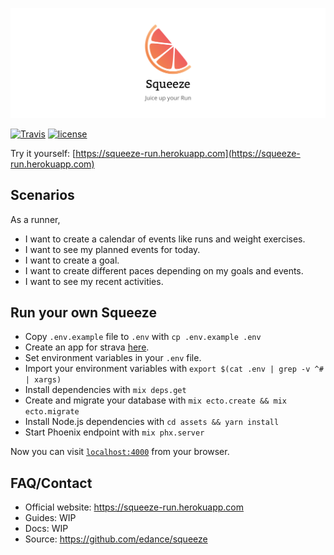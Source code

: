 ![](https://github.com/edance/art/blob/master/squeeze/repo-banner.png)

[![Travis](https://img.shields.io/travis/edance/squeeze.svg?style=flat-square)]()
[![license](https://img.shields.io/github/license/edance/squeeze.svg?style=flat-square)]()

Try it yourself: [https://squeeze-run.herokuapp.com](https://squeeze-run.herokuapp.com)

## Scenarios

As a runner,

- I want to create a calendar of events like runs and weight exercises.
- I want to see my planned events for today.
- I want to create a goal.
- I want to create different paces depending on my goals and events.
- I want to see my recent activities.

## Run your own Squeeze

  * Copy `.env.example` file to `.env` with `cp .env.example .env`
  * Create an app for strava [here](https://developers.strava.com).
  * Set environment variables in your `.env` file.
  * Import your environment variables with `export $(cat .env | grep -v ^# | xargs)`
  * Install dependencies with `mix deps.get`
  * Create and migrate your database with `mix ecto.create && mix ecto.migrate`
  * Install Node.js dependencies with `cd assets && yarn install`
  * Start Phoenix endpoint with `mix phx.server`

Now you can visit [`localhost:4000`](http://localhost:4000) from your browser.

## FAQ/Contact

  * Official website: https://squeeze-run.herokuapp.com
  * Guides: WIP
  * Docs: WIP
  * Source: https://github.com/edance/squeeze
